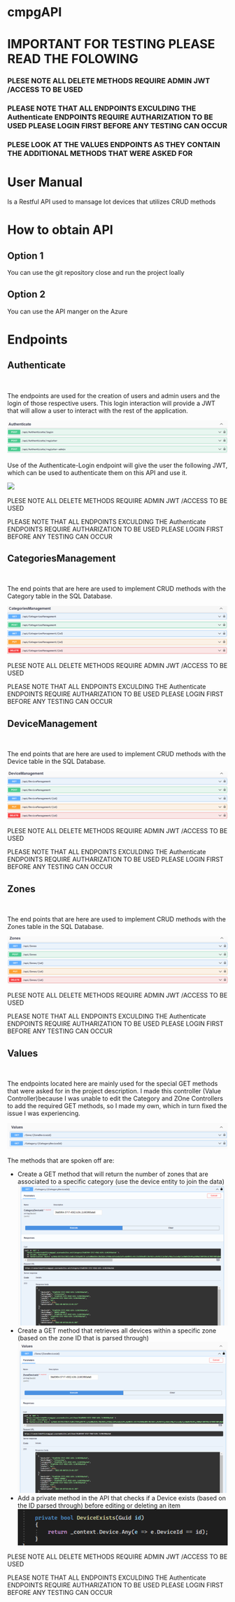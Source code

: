 # cmpgAPI
# IMPORTANT FOR TESTING PLEASE READ THE FOLOWING
<h3>PLESE NOTE ALL DELETE METHODS REQUIRE ADMIN JWT /ACCESS TO BE USED </h3>
<h3>PLEASE NOTE THAT ALL ENDPOINTS EXCULDING THE Authenticate ENDPOINTS REQUIRE AUTHARIZATION TO BE USED PLEASE LOGIN FIRST BEFORE ANY TESTING CAN OCCUR </h3>
<h3>PLESE LOOK AT THE VALUES ENDPOINTS AS THEY CONTAIN THE ADDITIONAL METHODS THAT WERE ASKED FOR</h3>

# User Manual 
<p>Is a Restful API used to mansage Iot devices that utilizes CRUD methods </p>
<h1>How to obtain API</h1>
<h2>Option 1 </h2>
<p>You can use the git repository close and run the project loally </p>
<h2>Option 2 </h2>
<p>You can use the API manger on the Azure </p>


# Endpoints
<h2>Authenticate</h2>
<br>
<p>The endpoints are used for the creation of users and admin users and the login of those respective users. This login interaction will provide a JWT that will allow a user to interact with the rest of the application.</p>
<img src = "resources/Screenshot 2022-09-08 145233.png"></img>
<p>Use of the Authenticate-Login endpoint will give the user the following JWT, which can be used to authenticate them on this API and use it.</p>
<img src = "Screenshot 2022-09-08 150817.png"></img>
<p>PLESE NOTE ALL DELETE METHODS REQUIRE ADMIN JWT /ACCESS TO BE USED </p>
<p>PLEASE NOTE THAT ALL ENDPOINTS EXCULDING THE Authenticate ENDPOINTS REQUIRE AUTHARIZATION TO BE USED PLEASE LOGIN FIRST BEFORE ANY TESTING CAN OCCUR </p>
<h2>CategoriesManagement</h2>
<br>
<p>The end points that are here are used to implement CRUD methods with the Category table in the SQL Database.</p>
<img src = "resources/Screenshot 2022-09-08 145522.png"></img>
<p>PLESE NOTE ALL DELETE METHODS REQUIRE ADMIN JWT /ACCESS TO BE USED </p>
<p>PLEASE NOTE THAT ALL ENDPOINTS EXCULDING THE Authenticate ENDPOINTS REQUIRE AUTHARIZATION TO BE USED PLEASE LOGIN FIRST BEFORE ANY TESTING CAN OCCUR </p>
<h2>DeviceManagement</h2>
<br>
<p>The end points that are here are used to implement CRUD methods with the Device table in the SQL Database.</p>
<img src = "resources/Screenshot 2022-09-08 145608.png"></img>
<p>PLESE NOTE ALL DELETE METHODS REQUIRE ADMIN JWT /ACCESS TO BE USED </p>
<p>PLEASE NOTE THAT ALL ENDPOINTS EXCULDING THE Authenticate ENDPOINTS REQUIRE AUTHARIZATION TO BE USED PLEASE LOGIN FIRST BEFORE ANY TESTING CAN OCCUR </p>
<h2>Zones</h2>
<br>
<p>The end points that are here are used to implement CRUD methods with the Zones table in the SQL Database.</p>
<img src = "resources/Screenshot 2022-09-08 145649.png"></img>
<p>PLESE NOTE ALL DELETE METHODS REQUIRE ADMIN JWT /ACCESS TO BE USED </p>
<p>PLEASE NOTE THAT ALL ENDPOINTS EXCULDING THE Authenticate ENDPOINTS REQUIRE AUTHARIZATION TO BE USED PLEASE LOGIN FIRST BEFORE ANY TESTING CAN OCCUR </p>
<h2>Values</h2>
<br>
<p>The endpoints located here are mainly used for the special GET methods that were asked for in the project description. I made this controller (Value Controller)because I was unable to edit the Category and ZOne Controllers to add the required GET methods, so I made my own, which in turn fixed the issue I was experiencing.</p>
<img src = "resources/Screenshot 2022-09-08 145734.png"></img>

<p>The methods that are spoken off are:</p>
<ul>
<li>Create a GET method that will return the number of zones that are associated to a specific category (use the device entity to join the data)</li>
<img src = "resources/Screenshot 2022-09-08 151503.png"></img>

<li>Create a GET method that retrieves all devices within a specific zone (based on the zone ID that is parsed through)</li>
<img src = "resources/Screenshot 2022-09-08 151314.png"></img>
<li>Add a private method in the API that checks if a Device exists (based on the ID parsed through) before editing or deleting an item</li>
<img src = "resources/Screenshot 2022-09-08 151810.png"></img>
</ul>


<p>PLESE NOTE ALL DELETE METHODS REQUIRE ADMIN JWT /ACCESS TO BE USED </p>
<p>PLEASE NOTE THAT ALL ENDPOINTS EXCULDING THE Authenticate ENDPOINTS REQUIRE AUTHARIZATION TO BE USED PLEASE LOGIN FIRST BEFORE ANY TESTING CAN OCCUR </p>





